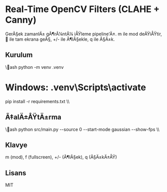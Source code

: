﻿# Real-Time OpenCV Filters (CLAHE + Canny)

GerÃ§ek zamanlÄ± gÃ¶rÃ¼ntÃ¼ iÅŸleme pipeline'Ä±. m ile mod deÄŸiÅŸtir,  ile tam ekrana geÃ§, +/- ile Ã¶lÃ§ekle, q ile Ã§Ä±k.

## Kurulum
\\\ash
python -m venv .venv
# Windows: .venv\Scripts\activate
pip install -r requirements.txt
\\\

## Ã‡alÄ±ÅŸtÄ±rma
\\\ash
python src/main.py --source 0 --start-mode gaussian --show-fps
\\\

## Klavye
m (mod), f (fullscreen), +/- (Ã¶lÃ§ek), q (Ã§Ä±kÄ±ÅŸ)

## Lisans
MIT
